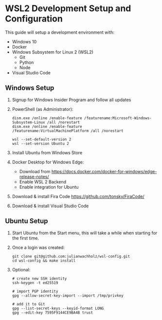 # WSL2 Development Setup and Configuration

This guide will setup a development environment with:

- Windows 10
- Docker
- Windows Subsystem for Linux 2 (WSL2)
  - Git
  - Python
  - Node
- Visual Studio Code

## Windows Setup

1. Signup for Windows Insider Program and follow all updates
2. PowerShell (as Administrator):

   ```pwsh
   dism.exe /online /enable-feature /featurename:Microsoft-Windows-Subsystem-Linux /all /norestart
   dism.exe /online /enable-feature /featurename:VirtualMachinePlatform /all /norestart

   wsl --set-default-version 2
   wsl --set-version Ubuntu 2
   ```

3. Install Ubuntu from Windows Store
4. Docker Desktop for Windows Edge:
   - Download from https://docs.docker.com/docker-for-windows/edge-release-notes/
   - Enable WSL 2 Backend
   - Enable integration for Ubuntu
5. Download & install Fira Code
   https://github.com/tonsky/FiraCode/
6. Download & install Visual Studio Code

## Ubuntu Setup

1. Start Ubuntu from the Start menu, this will take a while when starting for the first time.
2. Once a login was created:
   ```
   git clone git@github.com:julianwachholz/wsl-config.git
   cd wsl-config && make install
   ```
3. Optional:

   ```
   # create new SSH identity
   ssh-keygen -t ed25519

   # import PGP identity
   gpg --allow-secret-key-import --import /tmp/privkey

   # add it to Git
   gpg --list-secret-keys --keyid-format LONG
   gpg --edit-key 7595F9144CE9BA4B trust
   ```
